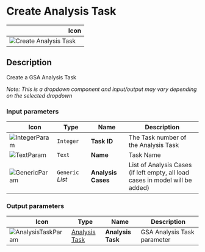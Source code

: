 # Create Analysis Task
<!--- This file has been auto-generated, do not change it manually! Edit the generator here: https://github.com/arup-group/GSA-Grasshopper/tree/main/DocsGeneration --->

|<img width="150"/> Icon |
| ----------- |
|![Create Analysis Task](./images/CreateAnalysisTask.png) |

## Description

Create a GSA Analysis Task

_Note: This is a dropdown component and input/output may vary depending on the selected dropdown_

### Input parameters

|<img width="20"/> Icon |<img width="200"/> Type |<img width="200"/> Name |<img width="1000"/> Description |
| ----------- | ----------- | ----------- | ----------- |
|![IntegerParam](./images/IntegerParam.png) |`Integer` |**Task ID** |The Task number of the Analysis Task |
|![TextParam](./images/TextParam.png) |`Text` |**Name** |Task Name |
|![GenericParam](./images/GenericParam.png) |`Generic` _List_ |**Analysis Cases** |List of Analysis Cases (if left empty, all load cases in model will be added) |

### Output parameters

|<img width="20"/> Icon |<img width="200"/> Type |<img width="200"/> Name |<img width="1000"/> Description |
| ----------- | ----------- | ----------- | ----------- |
|![AnalysisTaskParam](./images/AnalysisTaskParam.png) |[Analysis Task](gsagh-analysis-task-parameter.md) |**Analysis Task** |GSA Analysis Task parameter |
